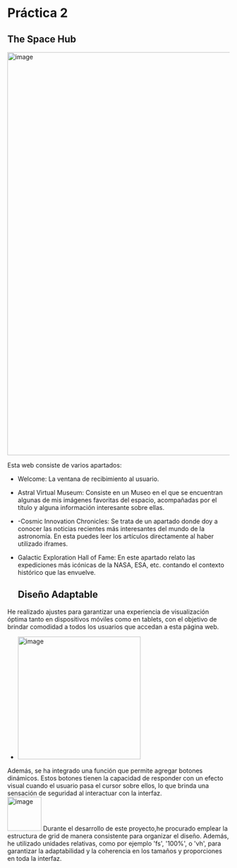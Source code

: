 # Práctica 2
## The Space Hub
<img width="913" alt="image" src="https://github.com/lauragonzalezmoran/p2/assets/122973125/3958afe2-b41e-48c3-b817-49eb4cb1bcfe">

Esta web consiste de varios apartados: 
- Welcome: La ventana de recibimiento al usuario. 
- Astral Virtual Museum: Consiste en un Museo en el que se encuentran algunas de mis imágenes favoritas del espacio, acompañadas por el título y alguna información interesante sobre ellas.
- -Cosmic Innovation Chronicles: Se trata de un apartado donde doy a conocer las noticias recientes más interesantes del mundo de la astronomía. En esta puedes leer los artículos directamente al haber utilizado  iframes. 
- Galactic Exploration Hall of Fame: En este apartado relato las expediciones más icónicas de la NASA, ESA, etc. contando el contexto histórico que las envuelve.

  ## Diseño Adaptable
He realizado ajustes para garantizar una experiencia de visualización óptima tanto en dispositivos móviles como en tablets, con el objetivo de brindar comodidad a todos los usuarios que accedan a esta página web. 
- <img width="278" alt="image" src="https://github.com/lauragonzalezmoran/p2/assets/122973125/2e72cc2d-2f36-4362-a8dd-f53f0f729278">
Además, se ha integrado una función que permite agregar botones dinámicos. Estos botones tienen la capacidad de responder con un efecto visual cuando el usuario pasa el cursor sobre ellos, lo que brinda una sensación de seguridad al interactuar con la interfaz.  
<img width="77" alt="image" src="https://github.com/lauragonzalezmoran/p2/assets/122973125/87f73c9a-dd78-4791-8462-688424a05c07">
Durante el desarrollo de este proyecto,he procurado emplear la estructura de grid de manera consistente para organizar el diseño. Además, he utilizado unidades relativas, como por ejemplo 'fs', '100%', o 'vh', para garantizar la adaptabilidad y la coherencia en los tamaños y proporciones en toda la interfaz.




